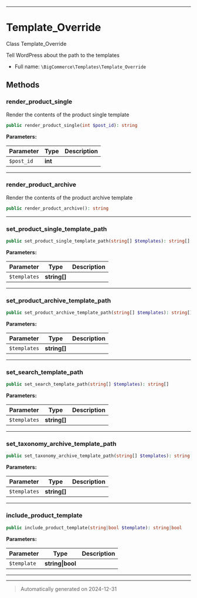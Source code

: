 ***

# Template_Override

Class Template_Override

Tell WordPress about the path to the templates

* Full name: `\BigCommerce\Templates\Template_Override`




## Methods


### render_product_single

Render the contents of the product single template

```php
public render_product_single(int $post_id): string
```








**Parameters:**

| Parameter | Type | Description |
|-----------|------|-------------|
| `$post_id` | **int** |  |





***

### render_product_archive

Render the contents of the product archive template

```php
public render_product_archive(): string
```












***

### set_product_single_template_path



```php
public set_product_single_template_path(string[] $templates): string[]
```








**Parameters:**

| Parameter | Type | Description |
|-----------|------|-------------|
| `$templates` | **string[]** |  |





***

### set_product_archive_template_path



```php
public set_product_archive_template_path(string[] $templates): string[]
```








**Parameters:**

| Parameter | Type | Description |
|-----------|------|-------------|
| `$templates` | **string[]** |  |





***

### set_search_template_path



```php
public set_search_template_path(string[] $templates): string[]
```








**Parameters:**

| Parameter | Type | Description |
|-----------|------|-------------|
| `$templates` | **string[]** |  |





***

### set_taxonomy_archive_template_path



```php
public set_taxonomy_archive_template_path(string[] $templates): string[]
```








**Parameters:**

| Parameter | Type | Description |
|-----------|------|-------------|
| `$templates` | **string[]** |  |





***

### include_product_template



```php
public include_product_template(string|bool $template): string|bool
```








**Parameters:**

| Parameter | Type | Description |
|-----------|------|-------------|
| `$template` | **string&#124;bool** |  |





***


***
> Automatically generated on 2024-12-31
